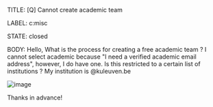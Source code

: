 TITLE:
[Q] Cannot create academic team

LABEL:
c:misc

STATE:
closed

BODY:
Hello,
What is the process for creating a free academic team ? I cannot select academic because "I need a verified academic email address", however, I do have one. Is this restricted to a certain list of institutions ? My institution is @kuleuven.be

![image](https://user-images.githubusercontent.com/43468258/217856616-c603dc0c-e3a2-483e-85ca-49b6f48c1e9f.png)

Thanks in advance!

